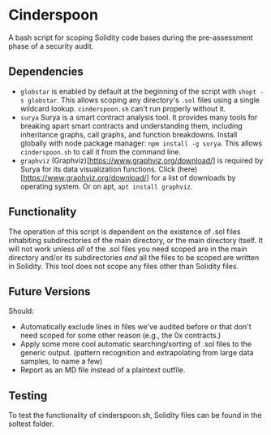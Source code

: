 # Cinderspoon
A bash script for scoping Solidity code bases during the pre-assessment phase of a security audit. 


## Dependencies
- `globstar` is enabled by default at the beginning of the script with `shopt -s globstar`. This allows scoping any directory's `.sol` files using a single wildcard lookup. `cinderspoon.sh` can't run properly without it.
- `surya` Surya is a smart contract analysis tool. It provides many tools for breaking apart smart contracts and understanding them, including inheritance graphs, call graphs, and function breakdowns. Install globally with node package manager: `npm install -g surya`. This allows `cinderspoon.sh` to call it from the command line.
- `graphviz` (Graphviz)[https://www.graphviz.org/download/] is required by Surya for its data visualization functions. Click (here)[https://www.graphviz.org/download/] for a list of downloads by operating system. Or on apt, `apt install graphviz`.

## Functionality

The operation of this script is dependent on the existence of .sol files inhabiting subdirectories of the main directory, or the main directory itself. It will not work unless _all_ of the .sol files you need scoped are in the main directory and/or its subdirectories _and_ all the files to be scoped are written in Solidity. This tool does not scope any files other than Solidity files.

## Future Versions
Should:
- Automatically exclude lines in files we've audited before or that don't need scoped for some other reason (e.g., the 0x contracts.)
- Apply some more cool automatic searching/sorting of .sol files to the generic output. (pattern recognition and extrapolating from large data samples, to name a few)
- Report as an MD file instead of a plaintext outfile.
 
## Testing

To test the functionality of cinderspoon.sh, Solidity files can be found in the soltest folder.
